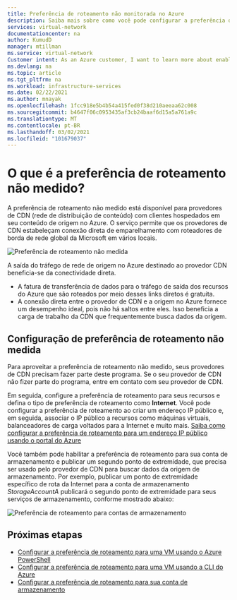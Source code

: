 ```yaml
---
title: Preferência de roteamento não monitorada no Azure
description: Saiba mais sobre como você pode configurar a preferência de roteamento para seus recursos de saída de dados para o provedor de CDN.
services: virtual-network
documentationcenter: na
author: KumudD
manager: mtillman
ms.service: virtual-network
Customer intent: As an Azure customer, I want to learn more about enabling routing preference for my CDN origin resources.
ms.devlang: na
ms.topic: article
ms.tgt_pltfrm: na
ms.workload: infrastructure-services
ms.date: 02/22/2021
ms.author: mnayak
ms.openlocfilehash: 1fcc918e5b4b54a415fed0f38d210aeeaa62c008
ms.sourcegitcommit: b4647f06c0953435af3cb24baaf6d15a5a761a9c
ms.translationtype: MT
ms.contentlocale: pt-BR
ms.lasthandoff: 03/02/2021
ms.locfileid: "101679037"
---
```

# <a name="what-is-routing-preference-unmetered"></a>O que é a preferência de roteamento não medido?

A preferência de roteamento não medido está disponível para provedores de CDN (rede de distribuição de conteúdo) com clientes hospedados em seu conteúdo de origem no Azure. O serviço permite que os provedores de CDN estabeleçam conexão direta de emparelhamento com roteadores de borda de rede global da Microsoft em vários locais.

![Preferência de roteamento não medida](media/routing-preference-unmetered/unmetered.png)

A saída do tráfego de rede de origem no Azure destinado ao provedor CDN beneficia-se da conectividade direta.
* A fatura de transferência de dados para o tráfego de saída dos recursos do Azure que são roteados por meio desses links diretos é gratuita.
* A conexão direta entre o provedor de CDN e a origem no Azure fornece um desempenho ideal, pois não há saltos entre eles. Isso beneficia a carga de trabalho da CDN que frequentemente busca dados da origem.

## <a name="configuring-routing-preference-unmetered"></a>Configuração de preferência de roteamento não medida

Para aproveitar a preferência de roteamento não medido, seus provedores de CDN precisam fazer parte deste programa. Se o seu provedor de CDN não fizer parte do programa, entre em contato com seu provedor de CDN.

Em seguida, configure a preferência de roteamento para seus recursos e defina o tipo de preferência de roteamento como **Internet**. Você pode configurar a preferência de roteamento ao criar um endereço IP público e, em seguida, associar o IP público a recursos como máquinas virtuais, balanceadores de carga voltados para a Internet e muito mais. [Saiba como configurar a preferência de roteamento para um endereço IP público usando o portal do Azure](routing-preference-portal.md)

Você também pode habilitar a preferência de roteamento para sua conta de armazenamento e publicar um segundo ponto de extremidade, que precisa ser usado pelo provedor de CDN para buscar dados da origem de armazenamento. Por exemplo, publicar um ponto de extremidade específico de rota da Internet para a conta de armazenamento *StorageAccountA* publicará o segundo ponto de extremidade para seus serviços de armazenamento, conforme mostrado abaixo:

![Preferência de roteamento para contas de armazenamento](media/routing-preference-unmetered/storage-endpoints.png)


## <a name="next-steps"></a>Próximas etapas

* [Configurar a preferência de roteamento para uma VM usando o Azure PowerShell](configure-routing-preference-virtual-machine-powershell.md)
* [Configurar a preferência de roteamento para uma VM usando a CLI do Azure](configure-routing-preference-virtual-machine-cli.md)
* [Configurar a preferência de roteamento para sua conta de armazenamento](/azure/storage/common/network-routing-preference)